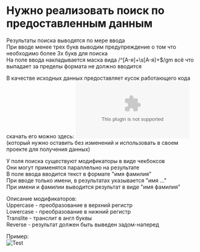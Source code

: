 # Нужно реализовать поиск по предоставленным данным  
  
Результаты поиска выводятся по мере ввода   
При вводе менее трех букв выводим предупреждение о том что необходимо более 3х букв для поиска  
На поле ввода накладывается маска вида /^[A-я]+\s[A-я]+$/gm всё что выпадает за пределы формата не должно вводится  
  
В качестве исходных данных предоставляет кусок работающего кода 
скачать его можно здесь: ![Download](https://github.com/GRISSLI/Lessons/raw/master/JSON.zip)
(который нужно оставить без изменений и использовать в своем проекте для получения данных)  
  
У поля поиска существуют модификаторы в виде чекбоксов  
Они могут применятся параллельно на результате  
В поле ввода вводится текст в формате "имя фамилия"  
При вводе только имени, в результатах указывается "имя ..."  
При имени и фамилии выводится результат в виде "имя фамилия"  
  
Описание модификаторов:  
Uppercase - преобразование в верхний регистр  
Lowercase - преобразование в нижний регистр  
Translite - транслит в англ буквы  
Reverse - результат должен быть выведен задом-наперед  


  
Пример:  
![Test](https://i.postimg.cc/KvRk1xSd/unknown.png)

